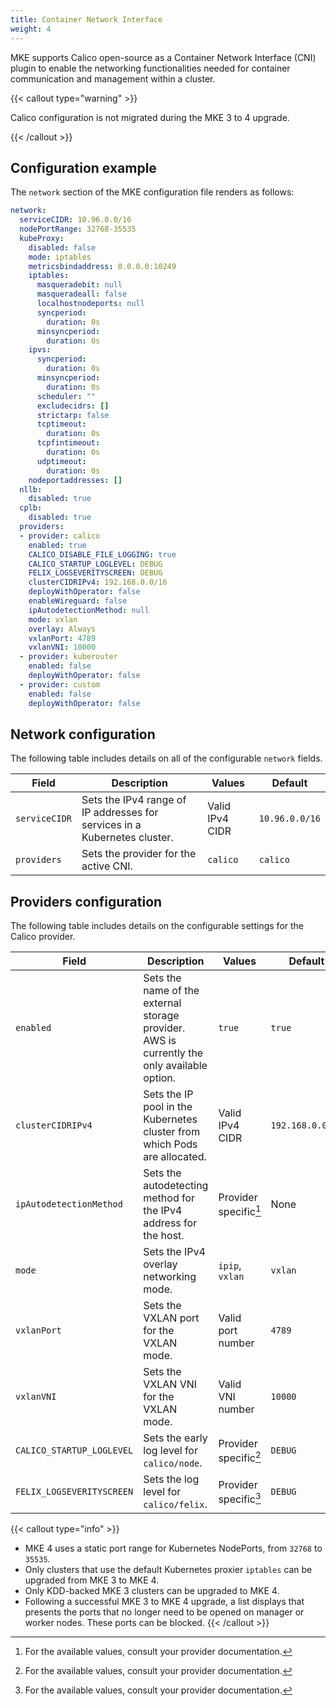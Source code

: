```yaml
---
title: Container Network Interface
weight: 4
---
```


MKE supports Calico open-source as a Container Network Interface (CNI) plugin
to enable the networking functionalities needed for container communication
and management within a cluster.

{{< callout type="warning" >}}

Calico configuration is not migrated during the MKE 3 to 4 upgrade.

{{< /callout >}}

## Configuration example

The `network` section of the MKE configuration file renders as follows:

```yaml
network:
  serviceCIDR: 10.96.0.0/16
  nodePortRange: 32768-35535
  kubeProxy:
    disabled: false
    mode: iptables
    metricsbindaddress: 0.0.0.0:10249
    iptables:
      masqueradebit: null
      masqueradeall: false
      localhostnodeports: null
      syncperiod:
        duration: 0s
      minsyncperiod:
        duration: 0s
    ipvs:
      syncperiod:
        duration: 0s
      minsyncperiod:
        duration: 0s
      scheduler: ""
      excludecidrs: []
      strictarp: false
      tcptimeout:
        duration: 0s
      tcpfintimeout:
        duration: 0s
      udptimeout:
        duration: 0s
    nodeportaddresses: []
  nllb:
    disabled: true
  cplb:
    disabled: true
  providers:
  - provider: calico
    enabled: true
    CALICO_DISABLE_FILE_LOGGING: true
    CALICO_STARTUP_LOGLEVEL: DEBUG
    FELIX_LOGSEVERITYSCREEN: DEBUG
    clusterCIDRIPv4: 192.168.0.0/16
    deployWithOperator: false
    enableWireguard: false
    ipAutodetectionMethod: null
    mode: vxlan
    overlay: Always
    vxlanPort: 4789
    vxlanVNI: 10000
  - provider: kuberouter
    enabled: false
    deployWithOperator: false
  - provider: custom
    enabled: false
    deployWithOperator: false
```

## Network configuration

The following table includes details on all of the configurable `network` fields.

| Field | Description | Values |  Default |
|-------|-------------|--------|----------|
| `serviceCIDR` | Sets the IPv4 range of IP addresses for services in a Kubernetes cluster. | Valid IPv4 CIDR | `10.96.0.0/16` |
| `providers` | Sets the provider for the active CNI. | `calico` | `calico` |

## Providers configuration

The following table includes details on the configurable settings
for the Calico provider.

| Field   | Description  | Values        |  Default     |
|---------|--------------|---------------|--------------|
| `enabled` | Sets the name of the external storage provider. AWS is currently the only available option. | `true` | `true` |
| `clusterCIDRIPv4` | Sets the IP pool in the Kubernetes cluster from which Pods are allocated. | Valid IPv4 CIDR | `192.168.0.0/16` |
| `ipAutodetectionMethod` | Sets the autodetecting method for the IPv4 address for the host. | Provider specific[^0] | None |
| `mode` | Sets the IPv4 overlay networking mode. | `ipip`, `vxlan` | `vxlan` |
| `vxlanPort` | Sets the VXLAN port for the VXLAN mode. | Valid port number | `4789` |
| `vxlanVNI` | Sets the VXLAN VNI for the VXLAN mode. | Valid VNI number | `10000` |
| `CALICO_STARTUP_LOGLEVEL` | Sets the early log level for `calico/node`. | Provider specific[^0] | `DEBUG` |
| `FELIX_LOGSEVERITYSCREEN` | Sets the log level for `calico/felix`. | Provider specific[^0] | `DEBUG` |

[^0]: For the available values, consult your provider documentation.

{{< callout type="info" >}}
- MKE 4 uses a static port range for Kubernetes NodePorts, from  `32768` to `35535`. 
- Only clusters that use the default Kubernetes proxier `iptables` can be upgraded from MKE 3 to MKE 4.
- Only KDD-backed MKE 3 clusters can be upgraded to MKE 4.
- Following a successful MKE 3 to MKE 4 upgrade, a list displays that presents the ports that no longer need to be opened on manager or worker nodes. These ports can be blocked.
{{< /callout >}}
